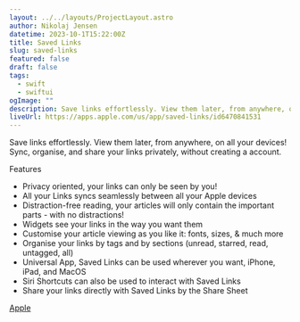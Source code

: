 ```yaml
---
layout: ../../layouts/ProjectLayout.astro
author: Nikolaj Jensen
datetime: 2023-10-1T15:22:00Z
title: Saved Links
slug: saved-links
featured: false
draft: false
tags:
  - swift
  - swiftui
ogImage: ""
description: Save links effortlessly. View them later, from anywhere, on all your devices!
liveUrl: https://apps.apple.com/us/app/saved-links/id6470841531
---
```


Save links effortlessly. View them later, from anywhere, on all your devices!
Sync, organise, and share your links privately, without creating a account.

Features

- Privacy oriented, your links can only be seen by you!
- All your Links syncs seamlessly between all your Apple devices
- Distraction-free reading, your articles will only contain the important parts - with no distractions!
- Widgets see your links in the way you want them
- Customise your article viewing as you like it: fonts, sizes, & much more
- Organise your links by tags and by sections (unread, starred, read, untagged, all)
- Universal App, Saved Links can be used wherever you want, iPhone, iPad, and MacOS
- Siri Shortcuts can also be used to interact with Saved Links
- Share your links directly with Saved Links by the Share Sheet

[Apple](https://apps.apple.com/us/app/saved-links/id6470841531)
